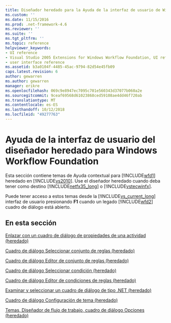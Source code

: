 ```yaml
---
title: Diseñador heredado para la Ayuda de la interfaz de usuario de Windows Workflow Foundation | Documentos de Microsoft
ms.custom: ''
ms.date: 11/15/2016
ms.prod: .net-framework-4.6
ms.reviewer: ''
ms.suite: ''
ms.tgt_pltfrm: ''
ms.topic: reference
helpviewer_keywords:
- UI reference
- Visual Studio 2005 Extensions for Windows Workflow Foundation, UI reference
- user interface reference
ms.assetid: b3a0104f-4485-45ac-9794-82d54e45fb09
caps.latest.revision: 6
author: gewarren
ms.author: gewarren
manager: erikre
ms.openlocfilehash: 069c9e8947ec7095c701e560343d37077b060a2e
ms.sourcegitcommit: 9ceaf69568d61023868ced59108ae4dd46f720ab
ms.translationtype: MT
ms.contentlocale: es-ES
ms.lasthandoff: 10/12/2018
ms.locfileid: "49277763"
---
```

# <a name="legacy-designer-for-windows-workflow-foundation-ui-help"></a>Ayuda de la interfaz de usuario del diseñador heredado para Windows Workflow Foundation
Esta sección contiene temas de Ayuda contextual para [!INCLUDE[wfd1](../includes/wfd1-md.md)] heredado en [!INCLUDE[vs2010](../includes/vs2010-md.md)]. Use el diseñador heredado cuando deba tener como destino [!INCLUDE[netfx35_long](../includes/netfx35-long-md.md)] o [!INCLUDE[vstecwinfx](../includes/vstecwinfx-md.md)].  
  
 Puede tener acceso a estos temas desde la [!INCLUDE[vs_current_long](../includes/vs-current-long-md.md)] interfaz de usuario presionando **F1** cuando un legado [!INCLUDE[wfd2](../includes/wfd2-md.md)] cuadro de diálogo está abierto.  
  
## <a name="in-this-section"></a>En esta sección  
 [Enlazar con un cuadro de diálogo de propiedades de una actividad (heredado)](../workflow-designer/bind-to-an-activity-s-property-dialog-box-legacy.md)  
  
 [Cuadro de diálogo Seleccionar conjunto de reglas (heredado)](../workflow-designer/select-rule-set-dialog-box-legacy.md)  
  
 [Cuadro de diálogo Editor de conjunto de reglas (heredado)](../workflow-designer/rule-set-editor-dialog-box-legacy.md)  
  
 [Cuadro de diálogo Seleccionar condición (heredado)](../workflow-designer/select-condition-dialog-box-legacy.md)  
  
 [Cuadro de diálogo Editor de condiciones de reglas (heredado)](../workflow-designer/rule-condition-editor-dialog-box-legacy.md)  
  
 [Examinar y seleccionar un cuadro de diálogo de tipo .NET (heredado)](../workflow-designer/browse-and-select-a-dotnet-type-dialog-box-legacy.md)  
  
 [Cuadro de diálogo Configuración de tema (heredado)](../workflow-designer/theme-configuration-dialog-box-legacy.md)  
  
 [Temas, Diseñador de flujo de trabajo, cuadro de diálogo Opciones (heredado)](../workflow-designer/themes-workflow-designer-options-dialog-box-legacy.md)
